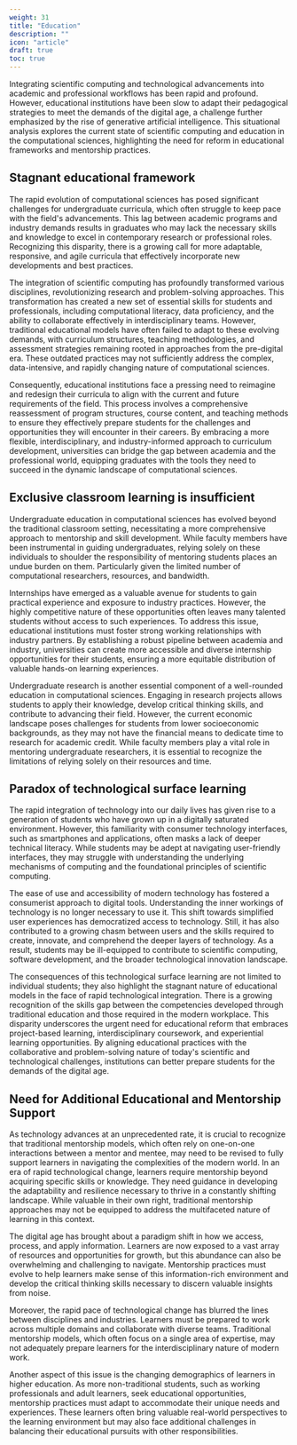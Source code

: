 ```yaml
---
weight: 31
title: "Education"
description: ""
icon: "article"
draft: true
toc: true
---
```


Integrating scientific computing and technological advancements into academic and professional workflows has been rapid and profound.
However, educational institutions have been slow to adapt their pedagogical strategies to meet the demands of the digital age, a challenge further emphasized by the rise of generative artificial intelligence.
This situational analysis explores the current state of scientific computing and education in the computational sciences, highlighting the need for reform in educational frameworks and mentorship practices.

## Stagnant educational framework

The rapid evolution of computational sciences has posed significant challenges for undergraduate curricula, which often struggle to keep pace with the field's advancements.
This lag between academic programs and industry demands results in graduates who may lack the necessary skills and knowledge to excel in contemporary research or professional roles.
Recognizing this disparity, there is a growing call for more adaptable, responsive, and agile curricula that effectively incorporate new developments and best practices.

The integration of scientific computing has profoundly transformed various disciplines, revolutionizing research and problem-solving approaches.
This transformation has created a new set of essential skills for students and professionals, including computational literacy, data proficiency, and the ability to collaborate effectively in interdisciplinary teams.
However, traditional educational models have often failed to adapt to these evolving demands, with curriculum structures, teaching methodologies, and assessment strategies remaining rooted in approaches from the pre-digital era.
These outdated practices may not sufficiently address the complex, data-intensive, and rapidly changing nature of computational sciences.

Consequently, educational institutions face a pressing need to reimagine and redesign their curricula to align with the current and future requirements of the field.
This process involves a comprehensive reassessment of program structures, course content, and teaching methods to ensure they effectively prepare students for the challenges and opportunities they will encounter in their careers.
By embracing a more flexible, interdisciplinary, and industry-informed approach to curriculum development, universities can bridge the gap between academia and the professional world, equipping graduates with the tools they need to succeed in the dynamic landscape of computational sciences.

## Exclusive classroom learning is insufficient

Undergraduate education in computational sciences has evolved beyond the traditional classroom setting, necessitating a more comprehensive approach to mentorship and skill development.
While faculty members have been instrumental in guiding undergraduates, relying solely on these individuals to shoulder the responsibility of mentoring students places an undue burden on them.
Particularly given the limited number of computational researchers, resources, and bandwidth.

Internships have emerged as a valuable avenue for students to gain practical experience and exposure to industry practices. However, the highly competitive nature of these opportunities often leaves many talented students without access to such experiences.
To address this issue, educational institutions must foster strong working relationships with industry partners.
By establishing a robust pipeline between academia and industry, universities can create more accessible and diverse internship opportunities for their students, ensuring a more equitable distribution of valuable hands-on learning experiences.

Undergraduate research is another essential component of a well-rounded education in computational sciences.
Engaging in research projects allows students to apply their knowledge, develop critical thinking skills, and contribute to advancing their field.
However, the current economic landscape poses challenges for students from lower socioeconomic backgrounds, as they may not have the financial means to dedicate time to research for academic credit.
While faculty members play a vital role in mentoring undergraduate researchers, it is essential to recognize the limitations of relying solely on their resources and time.


## Paradox of technological surface learning


The rapid integration of technology into our daily lives has given rise to a generation of students who have grown up in a digitally saturated environment.
However, this familiarity with consumer technology interfaces, such as smartphones and applications, often masks a lack of deeper technical literacy.
While students may be adept at navigating user-friendly interfaces, they may struggle with understanding the underlying mechanisms of computing and the foundational principles of scientific computing.

The ease of use and accessibility of modern technology has fostered a consumerist approach to digital tools.
Understanding the inner workings of technology is no longer necessary to use it.
This shift towards simplified user experiences has democratized access to technology.
Still, it has also contributed to a growing chasm between users and the skills required to create, innovate, and comprehend the deeper layers of technology.
As a result, students may be ill-equipped to contribute to scientific computing, software development, and the broader technological innovation landscape.

The consequences of this technological surface learning are not limited to individual students; they also highlight the stagnant nature of educational models in the face of rapid technological integration.
There is a growing recognition of the skills gap between the competencies developed through traditional education and those required in the modern workplace.
This disparity underscores the urgent need for educational reform that embraces project-based learning, interdisciplinary coursework, and experiential learning opportunities.
By aligning educational practices with the collaborative and problem-solving nature of today's scientific and technological challenges, institutions can better prepare students for the demands of the digital age.

## Need for Additional Educational and Mentorship Support

As technology advances at an unprecedented rate, it is crucial to recognize that traditional mentorship models, which often rely on one-on-one interactions between a mentor and mentee, may need to be revised to fully support learners in navigating the complexities of the modern world.
In an era of rapid technological change, learners require mentorship beyond acquiring specific skills or knowledge.
They need guidance in developing the adaptability and resilience necessary to thrive in a constantly shifting landscape.
While valuable in their own right, traditional mentorship approaches may not be equipped to address the multifaceted nature of learning in this context.

The digital age has brought about a paradigm shift in how we access, process, and apply information.
Learners are now exposed to a vast array of resources and opportunities for growth, but this abundance can also be overwhelming and challenging to navigate.
Mentorship practices must evolve to help learners make sense of this information-rich environment and develop the critical thinking skills necessary to discern valuable insights from noise.

Moreover, the rapid pace of technological change has blurred the lines between disciplines and industries.
Learners must be prepared to work across multiple domains and collaborate with diverse teams.
Traditional mentorship models, which often focus on a single area of expertise, may not adequately prepare learners for the interdisciplinary nature of modern work.

Another aspect of this issue is the changing demographics of learners in higher education.
As more non-traditional students, such as working professionals and adult learners, seek educational opportunities, mentorship practices must adapt to accommodate their unique needs and experiences.
These learners often bring valuable real-world perspectives to the learning environment but may also face additional challenges in balancing their educational pursuits with other responsibilities.
